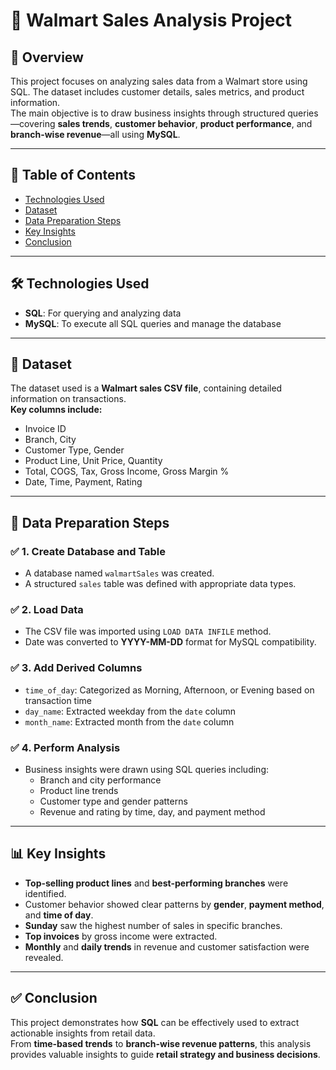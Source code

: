 # 🛒 Walmart Sales Analysis Project

## 🧾 Overview
This project focuses on analyzing sales data from a Walmart store using SQL. The dataset includes customer details, sales metrics, and product information.  
The main objective is to draw business insights through structured queries—covering **sales trends**, **customer behavior**, **product performance**, and **branch-wise revenue**—all using **MySQL**.

---

## 📑 Table of Contents
- [Technologies Used](#technologies-used)  
- [Dataset](#dataset)  
- [Data Preparation Steps](#data-preparation-steps)  
- [Key Insights](#key-insights)  
- [Conclusion](#conclusion)  

---

## 🛠 Technologies Used
- **SQL**: For querying and analyzing data  
- **MySQL**: To execute all SQL queries and manage the database  

---

## 📂 Dataset
The dataset used is a **Walmart sales CSV file**, containing detailed information on transactions.  
**Key columns include:**
- Invoice ID  
- Branch, City  
- Customer Type, Gender  
- Product Line, Unit Price, Quantity  
- Total, COGS, Tax, Gross Income, Gross Margin %  
- Date, Time, Payment, Rating  

---

## 🧹 Data Preparation Steps

### ✅ 1. Create Database and Table
- A database named `walmartSales` was created.  
- A structured `sales` table was defined with appropriate data types.

### ✅ 2. Load Data
- The CSV file was imported using `LOAD DATA INFILE` method.  
- Date was converted to **YYYY-MM-DD** format for MySQL compatibility.

### ✅ 3. Add Derived Columns
- `time_of_day`: Categorized as Morning, Afternoon, or Evening based on transaction time  
- `day_name`: Extracted weekday from the `date` column  
- `month_name`: Extracted month from the `date` column  

### ✅ 4. Perform Analysis
- Business insights were drawn using SQL queries including:
  - Branch and city performance
  - Product line trends
  - Customer type and gender patterns
  - Revenue and rating by time, day, and payment method  

---

## 📊 Key Insights
- **Top-selling product lines** and **best-performing branches** were identified.
- Customer behavior showed clear patterns by **gender**, **payment method**, and **time of day**.
- **Sunday** saw the highest number of sales in specific branches.
- **Top invoices** by gross income were extracted.
- **Monthly** and **daily trends** in revenue and customer satisfaction were revealed.

---

## ✅ Conclusion
This project demonstrates how **SQL** can be effectively used to extract actionable insights from retail data.  
From **time-based trends** to **branch-wise revenue patterns**, this analysis provides valuable insights to guide **retail strategy and business decisions**.

